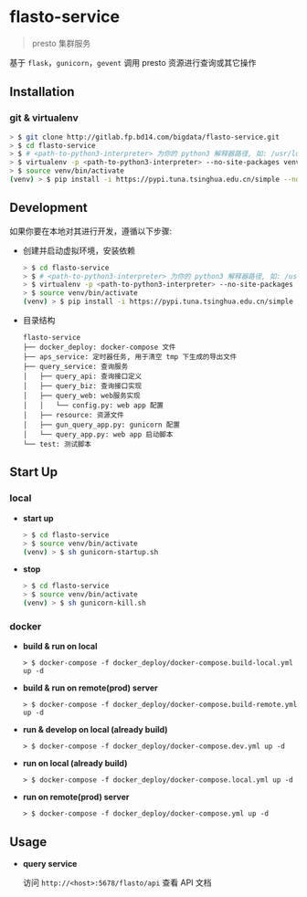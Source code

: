 # flasto-service

> presto 集群服务

基于 `flask`，`gunicorn`，`gevent` 调用 presto 资源进行查询或其它操作

## Installation

### git & virtualenv

```bash
> $ git clone http://gitlab.fp.bd14.com/bigdata/flasto-service.git
> $ cd flasto-service
> $ # <path-to-python3-interpreter> 为你的 python3 解释器路径, 如: /usr/local/bin/python3.6, 建议 python3.6+ 版本
> $ virtualenv -p <path-to-python3-interpreter> --no-site-packages venv
> $ source venv/bin/activate
(venv) > $ pip install -i https://pypi.tuna.tsinghua.edu.cn/simple --no-cache-dir -r requirements.txt
```

## Development

如果你要在本地对其进行开发，遵循以下步骤:

* 创建并启动虚拟环境，安装依赖
    ```bash
    > $ cd flasto-service
    > $ # <path-to-python3-interpreter> 为你的 python3 解释器路径, 如: /usr/local/bin/python3.6, 建议 python3.6+ 版本
    > $ virtualenv -p <path-to-python3-interpreter> --no-site-packages venv
    > $ source venv/bin/activate
    (venv) > $ pip install -i https://pypi.tuna.tsinghua.edu.cn/simple --no-cache-dir -r requirements.txt
    ```
    
* 目录结构
    ```
    flasto-service
    ├── docker_deploy: docker-compose 文件
    ├── aps_service: 定时器任务, 用于清空 tmp 下生成的导出文件
    ├── query_service: 查询服务
    │   ├── query_api: 查询接口定义
    │   ├── query_biz: 查询接口实现
    │   ├── query_web: web服务实现
    │   │   └── config.py: web app 配置
    │   ├── resource: 资源文件
    │   ├── gun_query_app.py: gunicorn 配置
    │   └── query_app.py: web app 启动脚本
    └── test: 测试脚本
    ```

## Start Up

### local

* __start up__

    ```bash
    > $ cd flasto-service
    > $ source venv/bin/activate
    (venv) > $ sh gunicorn-startup.sh
    ```

* __stop__

    ```bash
    > $ cd flasto-service
    > $ source venv/bin/activate
    (venv) > $ sh gunicorn-kill.sh
    ```

### docker

* __build & run on local__
    ```shell
    > $ docker-compose -f docker_deploy/docker-compose.build-local.yml up -d
    ```

* __build & run on remote(prod) server__
    ```shell
    > $ docker-compose -f docker_deploy/docker-compose.build-remote.yml up -d
    ```

* __run & develop on local (already build)__
    ```shell
    > $ docker-compose -f docker_deploy/docker-compose.dev.yml up -d
    ```

* __run on local (already build)__
    ```shell
    > $ docker-compose -f docker_deploy/docker-compose.local.yml up -d
    ```

* __run on remote(prod) server__
    ```shell
    > $ docker-compose -f docker_deploy/docker-compose.yml up -d
    ```

## Usage

* __query service__

    访问 `http://<host>:5678/flasto/api` 查看 API 文档
